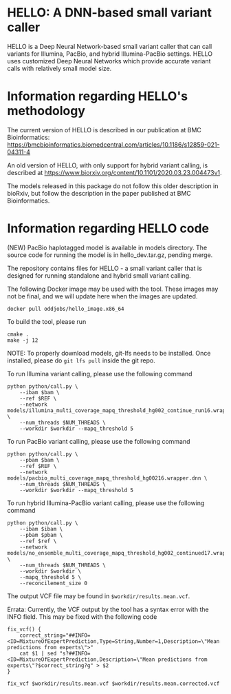 # HELLO: A DNN-based small variant caller

HELLO is a Deep Neural Network-based small variant caller that can call variants for Illumina, PacBio, and hybrid Illumina-PacBio settings. HELLO uses customized Deep Neural Networks which provide accurate variant calls with relatively small model size.

# Information regarding HELLO's methodology

The current version of HELLO is described in our publication at BMC Bioinformatics: https://bmcbioinformatics.biomedcentral.com/articles/10.1186/s12859-021-04311-4

An old version of HELLO, with only support for hybrid variant calling, is described at https://www.biorxiv.org/content/10.1101/2020.03.23.004473v1.

The models released in this package do not follow this older description in bioRxiv, but follow the description in the paper published at BMC Bioinformatics.

# Information regarding HELLO code

(NEW) PacBio haplotagged model is available in models directory. The source code for running the model is in hello_dev.tar.gz, pending merge.

The repository contains files for HELLO - a small variant caller that is designed for running standalone and hybrid small variant calling.

The following Docker image may be used with the tool. These images may not be final, and we will update here when the images are updated.

`docker pull oddjobs/hello_image.x86_64`

To build the tool, please run

```
cmake .
make -j 12
```

NOTE: To properly download models, git-lfs needs to be installed. Once installed, please do `git lfs pull` inside the git repo.

To run Illumina variant calling, please use the following command

```
python python/call.py \
    --ibam $bam \
    --ref $REF \
    --network models/illumina_multi_coverage_mapq_threshold_hg002_continue_run16.wrapper.dnn \
    --num_threads $NUM_THREADS \
    --workdir $workdir --mapq_threshold 5
```


To run PacBio variant calling, please use the following command

```
python python/call.py \
    --pbam $bam \
    --ref $REF \
    --network models/pacbio_multi_coverage_mapq_threshold_hg00216.wrapper.dnn \
    --num_threads $NUM_THREADS \
    --workdir $workdir --mapq_threshold 5
```

To run hybrid Illumina-PacBio variant calling, please use the following command

```
python python/call.py \
    --ibam $ibam \
    --pbam $pbam \
    --ref $ref \
    --network models/no_ensemble_multi_coverage_mapq_threshold_hg002_continued17.wrapper.dnn \
    --num_threads $NUM_THREADS \
    --workdir $workdir \
    --mapq_threshold 5 \
    --reconcilement_size 0
```

The output VCF file may be found in `$workdir/results.mean.vcf`.

Errata: Currently, the VCF output by the tool has a syntax error with the INFO field. This may be fixed with the following code
```
fix_vcf() {
    correct_string="##INFO=<ID=MixtureOfExpertPrediction,Type=String,Number=1,Description=\"Mean predictions from experts\">"
    cat $1 | sed "s?##INFO=<ID=MixtureOfExpertPrediction,Description=\"Mean predictions from experts\"?$correct_string?g" > $2
}

fix_vcf $workdir/results.mean.vcf $workdir/results.mean.corrected.vcf
```

